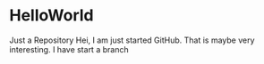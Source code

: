 # HelloWorld
Just a Repository
Hei, I am just started GitHub.
That is maybe very interesting.
I have start a branch
